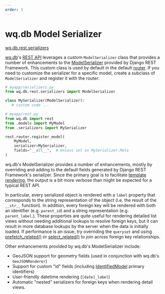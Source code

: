 ```yaml
---
order: 3
---
```


wq.db Model Serializer
======================

[wq.db.rest.serializers]

[wq.db]'s [REST API] leverages a custom `ModelSerializer` class that provides a number of enhancements to the [ModelSerializer] provided by Django REST Framework.  This custom class is used by default in the default [router].  If you need to customize the serializer for a specific model, create a subclass of `ModelSerializer` and register it with the router:

```python
# myapp/serializers.py
from wq.db.rest.serializers import ModelSerializer

class MySerializer(ModelSerializer):
   # custom code ...
```

```python
# myapp/rest.py
from wq.db import rest
from .models import MyModel
from .serializers import MySerializer

rest.router.register_model(
    MyModel,
    serializer=MySerializer,
    fields="__all__",  # Unless set on MySerializer.Meta
)
```

wq.db's ModelSerializer provides a number of enhancements, mostly by overriding and adding to the default fields generated by Django REST Framework's serializer.  Since the primary goal is to facilitate [template rendering], the output is a bit more verbose than might be expected for a typical REST API.

In particular, every serialized object is rendered with a `label` property that corresponds to the string representation of the object (i.e. the result of the `__str__` function).  In addition, every foreign key will be rendered with both an identifier (e.g. `parent_id`) and a string representation (e.g. `parent_label`.).  These properties are quite useful for rendering detailed list views without needing additional lookups to resolve foreign keys, but it can result in more database lookups by the server when the data is initially loaded.  If performance is an issue, try overriding the `queryset` and using [prefetch_related()] or [select_related()] to join across foreign key relationships.

Other enhancements provided by wq.db's ModelSerializer include:

 * GeoJSON support for geometry fields (used in conjunction with wq.db's `GeoJSONRenderer`)
 * Support for custom "id" fields (including [IdentifiedModel] primary identifiers)
 * User-friendly datetime rendering (`[date]_label`)
 * Automatic "nested" serializers for foreign keys when rendering detail views.

[wq.db.rest.serializers]: https://github.com/wq/wq.db/blob/master/rest/serializers.py
[wq.db]: https://wq.io/wq.db
[REST API]: https://wq.io/docs/about-rest
[ModelSerializer]: http://www.django-rest-framework.org/api-guide/serializers/#modelserializer
[router]: https://wq.io/docs/router
[template rendering]: https://wq.io/docs/templates
[prefetch_related()]: https://docs.djangoproject.com/en/1.7/ref/models/querysets/#prefetch-related
[select_related()]: https://docs.djangoproject.com/en/1.7/ref/models/querysets/#select-related
[IdentifiedModel]: https://wq.io/docs/identify
